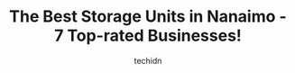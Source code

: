 ---
layout: ampstory
image: https://i0.wp.com/www.auto.or.id/wp-content/uploads/2023/06/mini-mall-storage-0-nanaimo-1686327320.jpeg?resize=640,853
author: techidn
featured: false
description: Nanaimo, British Columbia, Canada is a haven for Storage Units enthusiasts, boasting an impressive array of 7 top-notch establishments. Whether youre a seasoned connoisseur or simply curiou
title: The Best Storage Units in Nanaimo - 7 Top-rated Businesses!
cover:
   title: The Best Storage Units in Nanaimo - 7 Top-rated Businesses!
   subtitle: AUTO.OR.ID
   background: https://www.auto.or.id/wp-content/uploads/2023/06/mini-mall-storage-0-nanaimo-1686327320.jpeg

pages: 
 - layout: thirds
   top: <h1>#1 Supreme Self Storage</h1>
   bottom: "<p>Cheryl at supreme self storage was super helpful. She made my experience with supreme storage fantastic!</p>"
   background: https://www.auto.or.id/wp-content/uploads/2023/06/mini-mall-storage-1-nanaimo-1686327321.jpeg
   backgroundblur: true
 - layout: thirds
   top: <h1>#2 A A Mini Storage</h1>
   bottom: "<p>Cienar Dr #2399, Nanaimo, BC V9T 3L6, Canada</p>"
   background: https://www.auto.or.id/wp-content/uploads/2023/06/mini-mall-storage-2-nanaimo-1686327321.jpeg
   cta:
      link: https://www.auto.or.id/the-best-storage-units-in-nanaimo-7-top-rated-businesses/
      text: The Best Storage Units in Nanaimo - 7 Top-rated Businesses!
 - layout: thirds
   top: <h1>#3 Budget Self Storage</h1>
   bottom: "<p>2501 Kenworth Rd., Nanaimo, BC V9T 3M4, Canada</p>"
   background: https://images.unsplash.com/photo-1546750921-ce6cc9add92f?ixlib=rb-4.0.3&ixid=MnwxMjA3fDB8MHxwaG90by1wYWdlfHx8fGVufDB8fHx8&auto=format&fit=crop&w=640&h=853&q=80
   cta:
      link: https://www.auto.or.id/the-best-storage-units-in-nanaimo-7-top-rated-businesses/
      text: The Best Storage Units in Nanaimo - 7 Top-rated Businesses!
 - layout: thirds
   top: <h1>#4 Safeguard Storage Nanaimo</h1>
   bottom: "<p>1865 Boxwood Rd, Nanaimo, BC V9S 5X9, Canada</p>"
   background: https://images.unsplash.com/photo-1492144534655-ae79c964c9d7?ixlib=rb-4.0.3&ixid=MnwxMjA3fDB8MHxwaG90by1wYWdlfHx8fGVufDB8fHx8&auto=format&fit=crop&w=640&h=853&q=80
   cta:
      link: https://www.auto.or.id/the-best-storage-units-in-nanaimo-7-top-rated-businesses/
      text: The Best Storage Units in Nanaimo - 7 Top-rated Businesses!
 - layout: thirds
   top: <h1>#5 Budget Self Storage</h1>
   bottom: "<p>33 Terminal Ave, Nanaimo, BC V9R 5C4, Canada</p>"
   background: https://images.unsplash.com/photo-1636325781667-1bf90ed57efc?ixlib=rb-4.0.3&ixid=MnwxMjA3fDB8MHxwaG90by1wYWdlfHx8fGVufDB8fHx8&auto=format&fit=crop&w=640&h=853&q=80
   cta:
      link: https://www.auto.or.id/the-best-storage-units-in-nanaimo-7-top-rated-businesses/
      text: The Best Storage Units in Nanaimo - 7 Top-rated Businesses!
 - layout: thirds
   top: <h1>#6 Budget Self Storage</h1>
   bottom: "<p>6450 North, Island Hwy N, Nanaimo, BC V9T 1X2, Canada</p>"
   background: https://images.unsplash.com/photo-1504887764023-6f27056d186c?ixlib=rb-4.0.3&ixid=MnwxMjA3fDB8MHxwaG90by1wYWdlfHx8fGVufDB8fHx8&auto=format&fit=crop&w=640&h=853&q=80
   cta:
      link: https://www.auto.or.id/the-best-storage-units-in-nanaimo-7-top-rated-businesses/
      text: The Best Storage Units in Nanaimo - 7 Top-rated Businesses!
 - layout: thirds
   top: <h1>#7 Big Green Storage</h1>
   bottom: "<p>3580 Shenton Rd, Nanaimo, BC V9T 5A3, Canada</p>"
   background: https://images.unsplash.com/photo-1596639410350-3b994b89e9b1?ixlib=rb-4.0.3&ixid=MnwxMjA3fDB8MHxwaG90by1wYWdlfHx8fGVufDB8fHx8&auto=format&fit=crop&w=640&h=853&q=80
   cta:
      link: https://www.auto.or.id/the-best-storage-units-in-nanaimo-7-top-rated-businesses/
      text: The Best Storage Units in Nanaimo - 7 Top-rated Businesses!
 - layout: thirds
   middle: Continue reading...
   background: https://images.unsplash.com/photo-1494976388531-d1058494cdd8?ixlib=rb-4.0.3&ixid=MnwxMjA3fDB8MHxwaG90by1wYWdlfHx8fGVufDB8fHx8&auto=format&fit=crop&w=640&h=853&q=80
   cta:
      link: https://www.auto.or.id/the-best-storage-units-in-nanaimo-7-top-rated-businesses/
      text: The Best Storage Units in Nanaimo - 7 Top-rated Businesses!

---